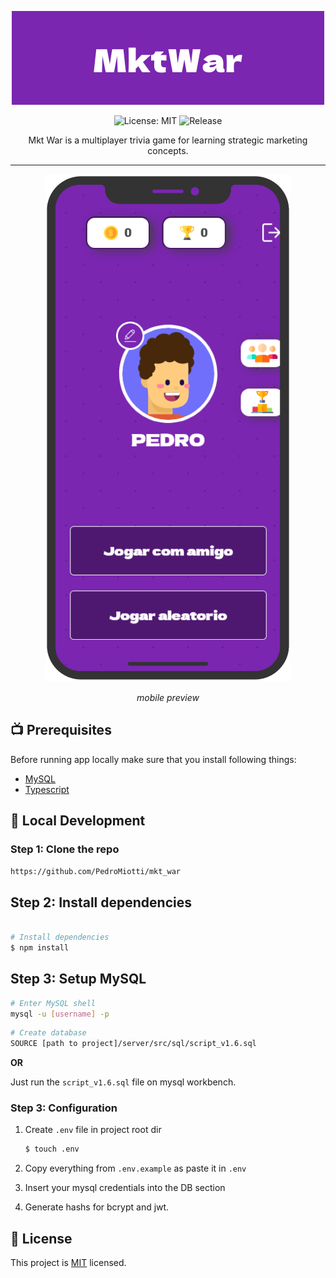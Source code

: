 <p align="center">
<img src=".github/img/mkt-war-logo.png" alt="Logo" />
</p>

<p align="center">
 
<img alt="License: MIT" src="https://img.shields.io/github/license/adarshaacharya/CodeTreats" />
<img alt="Release" src="https://img.shields.io/github/v/release/PedroMiotti/mkt_war" />

</p>


<p align="center">
Mkt War is a multiplayer trivia game for learning strategic marketing concepts.
</p>

---

<p align="center">
<img src=".github/img/mobile-preview.png" alt="Logo" />
    <p align="center"><em>mobile preview</em></p>
</p>

## 📺 Prerequisites

Before running app locally make sure that you install following things:

-   [MySQL](https://dev.mysql.com/downloads/installer/)
-   [Typescript](https://www.typescriptlang.org/id/download)

## 🚀 Local Development

### Step 1: Clone the repo

```bash
https://github.com/PedroMiotti/mkt_war
```

## Step 2: Install dependencies

```bash

# Install dependencies
$ npm install
```

## Step 3: Setup MySQL

```bash
# Enter MySQL shell
mysql -u [username] -p
```

```bash
# Create database
SOURCE [path to project]/server/src/sql/script_v1.6.sql
```

<strong>OR</strong>

Just run the `script_v1.6.sql` file on mysql workbench.


### Step 3: Configuration

1. Create `.env` file in project root dir

    ```bash
    $ touch .env
    ```

2. Copy everything from `.env.example` as paste it in `.env`
3. Insert your mysql credentials into the DB section
4. Generate hashs for bcrypt and jwt.

## 📝 License

This project is [MIT](https://github.com/adarshaacharya/CodeTreats/blob/master/LICENSE) licensed.